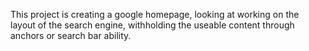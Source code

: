This project is creating a google homepage, looking at working on the layout of the search engine, withholding the useable content through anchors or search bar ability.